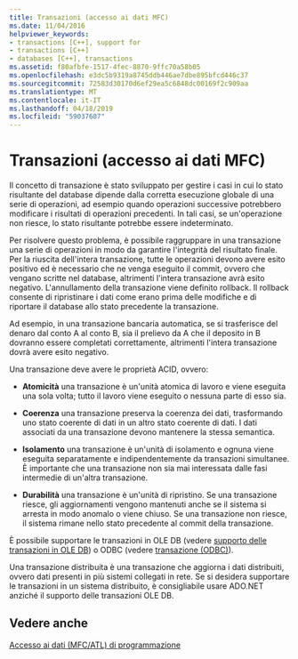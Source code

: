 ```yaml
---
title: Transazioni (accesso ai dati MFC)
ms.date: 11/04/2016
helpviewer_keywords:
- transactions [C++], support for
- transactions [C++]
- databases [C++], transactions
ms.assetid: f80afbfe-1517-4fec-8870-9ffc70a58b05
ms.openlocfilehash: e3dc5b9319a8745ddb446ae7dbe895bfcd446c37
ms.sourcegitcommit: 72583d30170d6ef29ea5c6848dc00169f2c909aa
ms.translationtype: MT
ms.contentlocale: it-IT
ms.lasthandoff: 04/18/2019
ms.locfileid: "59037607"
---
```

# <a name="transactions--mfc-data-access"></a>Transazioni (accesso ai dati MFC)

Il concetto di transazione è stato sviluppato per gestire i casi in cui lo stato risultante del database dipende dalla corretta esecuzione globale di una serie di operazioni, ad esempio quando operazioni successive potrebbero modificare i risultati di operazioni precedenti. In tali casi, se un'operazione non riesce, lo stato risultante potrebbe essere indeterminato.

Per risolvere questo problema, è possibile raggruppare in una transazione una serie di operazioni in modo da garantire l'integrità del risultato finale. Per la riuscita dell'intera transazione, tutte le operazioni devono avere esito positivo ed è necessario che ne venga eseguito il commit, ovvero che vengano scritte nel database, altrimenti l'intera transazione avrà esito negativo. L'annullamento della transazione viene definito rollback. Il rollback consente di ripristinare i dati come erano prima delle modifiche e di riportare il database allo stato precedente la transazione.

Ad esempio, in una transazione bancaria automatica, se si trasferisce del denaro dal conto A al conto B, sia il prelievo da A che il deposito in B dovranno essere completati correttamente, altrimenti l'intera transazione dovrà avere esito negativo.

Una transazione deve avere le proprietà ACID, ovvero:

- **Atomicità** una transazione è un'unità atomica di lavoro e viene eseguita una sola volta; tutto il lavoro viene eseguito o nessuna parte di esso sia.

- **Coerenza** una transazione preserva la coerenza dei dati, trasformando uno stato coerente di dati in un altro stato coerente di dati. I dati associati da una transazione devono mantenere la stessa semantica.

- **Isolamento** una transazione è un'unità di isolamento e ognuna viene eseguita separatamente e indipendentemente da transazioni simultanee. È importante che una transazione non sia mai interessata dalle fasi intermedie di un'altra transazione.

- **Durabilità** una transazione è un'unità di ripristino. Se una transazione riesce, gli aggiornamenti vengono mantenuti anche se il sistema si arresta in modo anomalo o viene chiuso. Se una transazione non riesce, il sistema rimane nello stato precedente al commit della transazione.

È possibile supportare le transazioni in OLE DB (vedere [supporto delle transazioni in OLE DB](../data/oledb/supporting-transactions-in-ole-db.md)) o ODBC (vedere [transazione (ODBC)](../data/odbc/transaction-odbc.md)).

Una transazione distribuita è una transazione che aggiorna i dati distribuiti, ovvero dati presenti in più sistemi collegati in rete. Se si desidera supportare le transazioni in un sistema distribuito, è consigliabile usare ADO.NET anziché il supporto delle transazioni OLE DB.

## <a name="see-also"></a>Vedere anche

[Accesso ai dati (MFC/ATL) di programmazione](../data/data-access-programming-mfc-atl.md)